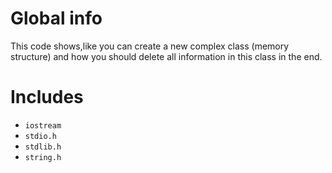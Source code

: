 # Global info
This code shows,like you can create a new complex class (memory structure) and how you should delete all information in this class in the end.


# Includes
* `iostream`
* `stdio.h`
* `stdlib.h`
* `string.h`
